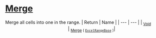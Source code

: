 # [Merge](./ExcelHelper-100663988.md)

Merge all cells into one in the range.
| Return | Name | 
| --- | --- | 
| <sub>[Void](https://docs.microsoft.com/en-us/dotnet/api/System.Void)</sub><img width=200/>| <sub>[Merge](./ExcelHelper-100663988.md) ( [`ExcelRangeBase`](./ExcelHelper-100663988.md) )</sub>| <br>


